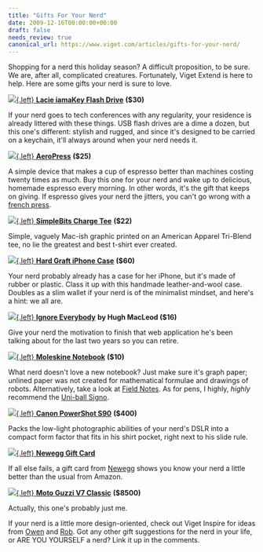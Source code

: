 ```yaml
---
title: "Gifts For Your Nerd"
date: 2009-12-16T00:00:00+00:00
draft: false
needs_review: true
canonical_url: https://www.viget.com/articles/gifts-for-your-nerd/
---
```


Shopping for a nerd this holiday season? A difficult proposition, to be
sure. We are, after all, complicated creatures. Fortunately, Viget
Extend is here to help. Here are some gifts your nerd is sure to love.

[![](https://www.viget.com/uploads/image/dce_iamakey.jpg){.left} **Lacie
iamaKey Flash
Drive**](https://www.amazon.com/LaCie-iamaKey-Flash-Drive-130870/dp/B001V7XPSA)
**(\$30)**

If your nerd goes to tech conferences with any regularity, your
residence is already littered with these things. USB flash drives are a
dime a dozen, but this one's different: stylish and rugged, and since
it's designed to be carried on a keychain, it'll always around when your
nerd needs it.

[![](https://www.viget.com/uploads/image/dce_aeropress.jpg){.left}
**AeroPress**](https://www.amazon.com/AeroPress-Coffee-and-Espresso-Maker/dp/B000GXZ2GS)
**(\$25)**

A simple device that makes a cup of espresso better than machines
costing twenty times as much. Buy this one for your nerd and wake up to
delicious, homemade espresso every morning. In other words, it\'s the
gift that keeps on giving. If espresso gives your nerd the jitters, you
can't go wrong with a [french
press](https://www.amazon.com/Bodum-Chambord-4-Cup-Coffee-Press/dp/B00012D0R2/).

[![](https://www.viget.com/uploads/image/dce_charge_tee.jpg){.left}
**SimpleBits Charge
Tee**](http://shop.simplebits.com/product/charge-tee-tri-blend)
**(\$22)**

Simple, vaguely Mac-ish graphic printed on an American Apparel Tri-Blend
tee, no lie the greatest and best t-shirt ever created.

[![](https://www.viget.com/uploads/image/dce_hard_graft.jpg){.left}
**Hard Graft iPhone
Case**](http://shop.hardgraft.com/product/base-phone-case) **(\$60)**

Your nerd probably already has a case for her iPhone, but it's made of
rubber or plastic. Class it up with this handmade leather-and-wool case.
Doubles as a slim wallet if your nerd is of the minimalist mindset, and
here's a hint: we all are.

[![](https://www.viget.com/uploads/image/dce_ignore.jpg){.left} **Ignore
Everybody**](https://www.amazon.com/Ignore-Everybody-Other-Keys-Creativity/dp/159184259X)
**by Hugh MacLeod (\$16)**

Give your nerd the motivation to finish that web application he's been
talking about for the last two years so you can retire.

[![](https://www.viget.com/uploads/image/dce_moleskine.jpg){.left}
**Moleskine
Notebook**](https://www.amazon.com/Moleskine-Squared-Notebook-Cover-Pocket/dp/8883707125)
**(\$10)**

What nerd doesn't love a new notebook? Just make sure it's graph paper;
unlined paper was not created for mathematical formulae and drawings of
robots. Alternatively, take a look at [Field
Notes](http://fieldnotesbrand.com). As for pens, I highly, *highly*
recommend the [Uni-ball
Signo](http://www.jetpens.com/product_info.php/cPath/239_90/products_id/466).

[![](https://www.viget.com/uploads/image/dce_canon.jpg){.left} **Canon
PowerShot S90**](https://www.amazon.com/dp/B002LITT42/) **(\$400)**

Packs the low-light photographic abilities of your nerd's DSLR into a
compact form factor that fits in his shirt pocket, right next to his
slide rule.

[![](https://www.viget.com/uploads/image/dce_newegg.png){.left} **Newegg
Gift
Card**](https://secure.newegg.com/GiftCertificate/GiftCardStep1.aspx)

If all else fails, a gift card from [Newegg](http://newegg.com) shows
you know your nerd a little better than the usual from Amazon.

[![](https://www.viget.com/uploads/image/dce_moto_guzzi.jpg){.left}
**Moto Guzzi V7
Classic**](http://www.autoblog.com/2009/09/30/review-moto-guzzi-v7-classic-is-an-italian-beauty-you-can-live/)
**(\$8500)**

Actually, this one's probably just me.

If your nerd is a little more design-oriented, check out Viget Inspire
for ideas from [Owen](https://www.viget.com/inspire/the-winter-scrooge/)
and
[Rob](https://www.viget.com/inspire/10-t-shirts-you-want-to-buy-a-designer/).
Got any other gift suggestions for the nerd in your life, or ARE YOU
YOURSELF a nerd? Link it up in the comments.
